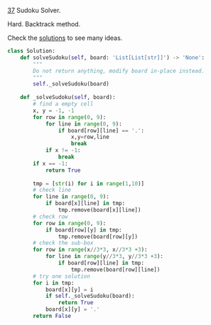 
[37](https://leetcode.com/problems/sudoku-solver/) Sudoku Solver. 

Hard. Backtrack method. 

Check the [solutions](https://leetcode.com/problems/sudoku-solver/discuss/?currentPage=1&orderBy=newest_to_oldest&query=) to see many ideas. 

```python
class Solution:
    def solveSudoku(self, board: 'List[List[str]]') -> 'None':
        """
        Do not return anything, modify board in-place instead.
        """
        self._solveSudoku(board)
        
    def _solveSudoku(self, board):
        # find a empty cell
        x, y = -1, -1
        for row in range(0, 9):
            for line in range(0, 9):
                if board[row][line] == '.':
                    x,y=row,line
                    break
            if x != -1:
                break
        if x == -1:
            return True
        
        tmp = [str(i) for i in range(1,10)]
        # check line
        for line in range(0, 9):
            if board[x][line] in tmp:
                tmp.remove(board[x][line])
        # check row
        for row in range(0, 9):
            if board[row][y] in tmp:
                tmp.remove(board[row][y])
        # check the sub-box
        for row in range(x//3*3, x//3*3 +3):
            for line in range(y//3*3, y//3*3 +3):
                if board[row][line] in tmp:
                    tmp.remove(board[row][line])
        # try one solution
        for i in tmp:
            board[x][y] = i
            if self._solveSudoku(board):
                return True
            board[x][y] = '.'
        return False
```